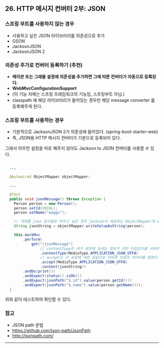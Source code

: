 ## 26. HTTP 메시지 컨버터 2부: JSON

### 스프링 부트를 사용하지 않는 경우
 * 사용하고 싶은 JSON 라이브러리를 의존성으로 추가
 * GSON
 * JacksonJSON
 * JacksonJSON 2

### 의존성 추가로 컨버터 등록하기 (추천)
   * __메이븐 또는 그래들 설정에 의존성을 추가하면 그에 따른 컨버터가 자동으로 등록된다.__
   * __WebMvcConfigurationSupport__
   * (이 기능 자체는 스프링 프레임워크의 기능임, 스프링부트 아님.)
   * classpath 에 해당 라이브러리가 들어있는 경우만 해당 message converter 를 등록해주게 된다.

### 스프링 부트를 사용하는 경우
 * 기본적으로 JacksonJSON 2가 의존성에 들어있다. (spring-boot-starter-web)
 * 즉, JSON용 HTTP 메시지 컨버터가 기본으로 등록되어 있다.

그래서 아무런 설정을 따로 해주지 않아도 Jackson to JSON 컨버터를 사용할 수 있다.

```java

  ...

  @Autowired ObjectMapper objectMapper;

  ...

  @Test
  public void jsonMessage() throws Exception {
    Person person = new Person();
    person.setId(2019L);
    person.setName("waggs");

    // 객체를 json 문자열로 바꾸고 싶은 경우 jackson이 제공하는 ObjectMapper의 writeValueAsString() 을 사용하면 된다.
    String jsonString = objectMapper.writeValueAsString(person);

    this.mockMvc
        .perform(
            get("/jsonMessage")
                // contentType은 내가 본문에 보내는 정보가 어떤 타입인지를 서버에 알려주는 것.
                .contentType(MediaType.APPLICATION_JSON_UTF8)
                // accept는 이 요청에 대한 응답으로 어떠한 타입의 데이터를 원한다 고 알려주는 것.
                .accept(MediaType.APPLICATION_JSON_UTF8)
                .content(jsonString))
        .andDo(print())
        .andExpect(status().isOk())
        .andExpect(jsonPath("$.id").value(person.getId()))
        .andExpect(jsonPath("$.name").value(person.getName()));
  }
```

위와 같이 테스트하여 확인할 수 있다.

### 참고
 * JSON path 문법
 * https://github.com/json-path/JsonPath
 * http://jsonpath.com/

---